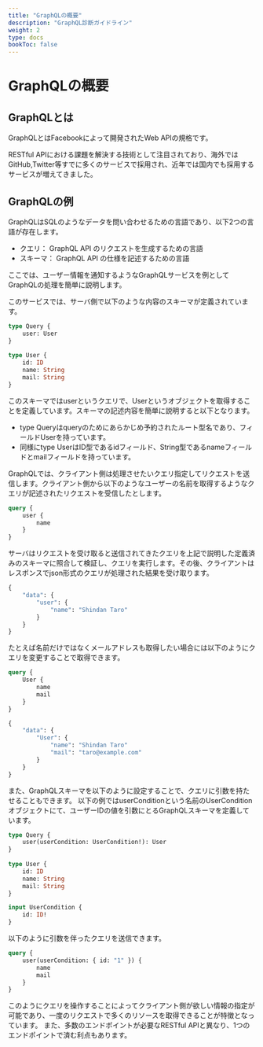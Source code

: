```yaml
---
title: "GraphQLの概要"
description: "GraphQL診断ガイドライン"
weight: 2
type: docs
bookToc: false
---
```


# GraphQLの概要

## GraphQLとは

GraphQLとはFacebookによって開発されたWeb APIの規格です。

RESTful APIにおける課題を解決する技術として注目されており、海外ではGitHub,Twitter等すでに多くのサービスで採用され、近年では国内でも採用するサービスが増えてきました。

## GraphQLの例

GraphQLはSQLのようなデータを問い合わせるための言語であり、以下2つの言語が存在します。

- クエリ： GraphQL API のリクエストを生成するための言語
- スキーマ： GraphQL API の仕様を記述するための言語

ここでは、ユーザー情報を通知するようなGraphQLサービスを例としてGraphQLの処理を簡単に説明します。

このサービスでは、サーバ側で以下のような内容のスキーマが定義されています。

```graphql
type Query {
    user: User
}
 
type User {
    id: ID
    name: String
    mail: String
}
```

このスキーマではuserというクエリで、Userというオブジェクトを取得することを定義しています。スキーマの記述内容を簡単に説明すると以下となります。

- type Queryはqueryのためにあらかじめ予約されたルート型名であり、フィールドUserを持っています。
- 同様にtype UserはID型であるidフィールド、String型であるnameフィールドとmailフィールドを持っています。

GraphQLでは、クライアント側は処理させたいクエリ指定してリクエストを送信します。クライアント側から以下のようなユーザーの名前を取得するようなクエリが記述されたリクエストを受信したとします。

```graphql
query {
    user {
        name
    }
}
```

サーバはリクエストを受け取ると送信されてきたクエリを上記で説明した定義済みのスキーマに照合して検証し、クエリを実行します。その後、クライアントはレスポンスでjson形式のクエリが処理された結果を受け取ります。

```graphql
{
    "data": {
        "user": {
            "name": "Shindan Taro"
        }
    }
}
```

たとえば名前だけではなくメールアドレスも取得したい場合には以下のようにクエリを変更することで取得できます。

```graphql
query {
    User {
        name
        mail
    }
}
```

```graphql
{
    "data": {
        "User": {
            "name": "Shindan Taro"
            "mail": "taro@example.com"
        }
    }
}
```

また、GraphQLスキーマを以下のように設定することで、クエリに引数を持たせることもできます。
以下の例ではuserConditionという名前のUserConditionオブジェクトにて、ユーザーIDの値を引数にとるGraphQLスキーマを定義しています。

```graphql
type Query {
    user(userCondition: UserCondition!): User
}
 
type User {
    id: ID
    name: String
    mail: String
}

input UserCondition {
    id: ID!
}
```

以下のように引数を伴ったクエリを送信できます。

```graphql
query {
    user(userCondition: { id: "1" }) {
        name
        mail
    }
}
```

このようにクエリを操作することによってクライアント側が欲しい情報の指定が可能であり、一度のリクエストで多くのリソースを取得できることが特徴となっています。
また、多数のエンドポイントが必要なRESTful APIと異なり、1つのエンドポイントで済む利点もあります。